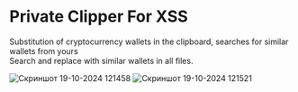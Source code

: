 # Private Clipper For XSS

Substitution of cryptocurrency wallets in the clipboard, searches for similar wallets from yours <br>
Search and replace with similar wallets in all files.

![Скриншот 19-10-2024 121458](https://github.com/user-attachments/assets/b5fd79f6-4b2f-47f8-bcd0-d04e0e761c35)
![Скриншот 19-10-2024 121521](https://github.com/user-attachments/assets/4afe1a2a-29bf-4883-9f15-95d97bac5530)
